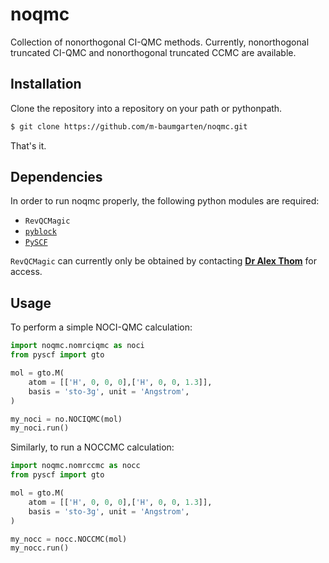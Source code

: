 # noqmc
Collection of nonorthogonal CI-QMC methods. Currently, nonorthogonal truncated CI-QMC and nonorthogonal truncated CCMC are available.

## Installation
Clone the repository into a repository on your path or pythonpath.

```bash
$ git clone https://github.com/m-baumgarten/noqmc.git
```

That's it.

## Dependencies
In order to run noqmc properly, the following python modules are required:  
* `RevQCMagic`  
* [`pyblock`](https://github.com/jsspencer/pyblock)  
* [`PySCF`](https://github.com/pyscf/pyscf)  

`RevQCMagic` can currently only be obtained by contacting [**Dr Alex Thom**](https://www.ch.cam.ac.uk/person/ajwt3) for access. 

## Usage
To perform a simple NOCI-QMC calculation:

```python
import noqmc.nomrciqmc as noci
from pyscf import gto

mol = gto.M(
    atom = [['H', 0, 0, 0],['H', 0, 0, 1.3]],
    basis = 'sto-3g', unit = 'Angstrom',
)

my_noci = no.NOCIQMC(mol)
my_noci.run()
```

Similarly, to run a NOCCMC calculation:

```python
import noqmc.nomrccmc as nocc
from pyscf import gto

mol = gto.M(
    atom = [['H', 0, 0, 0],['H', 0, 0, 1.3]],
    basis = 'sto-3g', unit = 'Angstrom',
)

my_nocc = nocc.NOCCMC(mol)
my_nocc.run()
```



